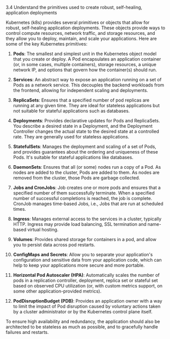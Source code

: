 3.4 Understand the primitives used to create robust, self-healing, application deployments

Kubernetes (k8s) provides several primitives or objects that allow for robust, self-healing application deployments. These objects provide ways to control compute resources, network traffic, and storage resources, and they allow you to deploy, maintain, and scale your applications. Here are some of the key Kubernetes primitives:

1. **Pods**: The smallest and simplest unit in the Kubernetes object model that you create or deploy. A Pod encapsulates an application container (or, in some cases, multiple containers), storage resources, a unique network IP, and options that govern how the container(s) should run.

2. **Services**: An abstract way to expose an application running on a set of Pods as a network service. This decouples the backend workloads from the frontend, allowing for independent scaling and deployments.

3. **ReplicaSets**: Ensures that a specified number of pod replicas are running at any given time. They are ideal for stateless applications but not suitable for stateful applications such as databases.

4. **Deployments**: Provides declarative updates for Pods and ReplicaSets. You describe a desired state in a Deployment, and the Deployment Controller changes the actual state to the desired state at a controlled rate. They are generally used for stateless applications.

5. **StatefulSets**: Manages the deployment and scaling of a set of Pods, and provides guarantees about the ordering and uniqueness of these Pods. It's suitable for stateful applications like databases.

6. **DaemonSets**: Ensures that all (or some) nodes run a copy of a Pod. As nodes are added to the cluster, Pods are added to them. As nodes are removed from the cluster, those Pods are garbage collected.

7. **Jobs and CronJobs**: Job creates one or more pods and ensures that a specified number of them successfully terminate. When a specified number of successful completions is reached, the job is complete. CronJob manages time-based Jobs, i.e., Jobs that are run at scheduled times.

8. **Ingress**: Manages external access to the services in a cluster, typically HTTP. Ingress may provide load balancing, SSL termination and name-based virtual hosting.

9. **Volumes**: Provides shared storage for containers in a pod, and allow you to persist data across pod restarts.

10. **ConfigMaps and Secrets**: Allow you to separate your application's configuration and sensitive data from your application code, which can help to keep your applications more secure and more portable.

11. **Horizontal Pod Autoscaler (HPA)**: Automatically scales the number of pods in a replication controller, deployment, replica set or stateful set based on observed CPU utilization (or, with custom metrics support, on some other application-provided metrics).

12. **PodDisruptionBudget (PDB)**: Provides an application owner with a way to limit the impact of Pod disruption caused by voluntary actions taken by a cluster administrator or by the Kubernetes control plane itself.

To ensure high availability and redundancy, the application should also be architected to be stateless as much as possible, and to gracefully handle failures and restarts.
